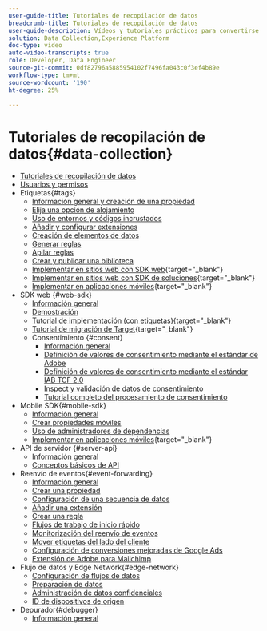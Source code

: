 ```yaml
---
user-guide-title: Tutoriales de recopilación de datos
breadcrumb-title: Tutoriales de recopilación de datos
user-guide-description: Vídeos y tutoriales prácticos para convertirse en un usuario experto en la recopilación de datos en Experience Platform.
solution: Data Collection,Experience Platform
doc-type: video
auto-video-transcripts: true
role: Developer, Data Engineer
source-git-commit: 0df82796a5885954102f7496fa043c0f3ef4b89e
workflow-type: tm+mt
source-wordcount: '190'
ht-degree: 25%

---
```



# Tutoriales de recopilación de datos{#data-collection}

+ [Tutoriales de recopilación de datos](overview.md)
+ [Usuarios y permisos](admin/users-and-permissions.md)
+ Etiquetas{#tags}
   + [Información general y creación de una propiedad](tags/create-a-property.md)
   + [Elija una opción de alojamiento](tags/choose-a-hosting-option.md)
   + [Uso de entornos y códigos incrustados](tags/use-environments-and-embed-codes.md)
   + [Añadir y configurar extensiones](tags/add-and-configure-extensions.md)
   + [Creación de elementos de datos](tags/create-data-elements.md)
   + [Generar reglas](tags/build-rules.md)
   + [Apilar reglas](tags/stack-rules.md)
   + [Crear y publicar una biblioteca](tags/build-and-publish-a-library.md)
   + [Implementar en sitios web con SDK web](https://experienceleague.adobe.com/docs/platform-learn/implement-web-sdk/overview.html?lang=es){target="_blank"}
   + [Implementar en sitios web con SDK de soluciones](https://experienceleague.adobe.com/docs/platform-learn/implement-in-websites/overview.html){target="_blank"}
   + [Implementar en aplicaciones móviles](https://experienceleague.adobe.com/docs/platform-learn/implement-mobile-sdk/overview.html?lang=es){target="_blank"}
+ SDK web {#web-sdk}
   + [Información general](web-sdk/overview.md)
   + [Demostración](web-sdk/demo.md)
   + [Tutorial de implementación (con etiquetas)](https://experienceleague.adobe.com/docs/platform-learn/implement-web-sdk/overview.html?lang=es){target="_blank"}
   + [Tutorial de migración de Target](https://experienceleague.adobe.com/docs/platform-learn/migrate-target-to-websdk/introduction.html){target="_blank"}
   + Consentimiento {#consent}
      + [Información general](web-sdk/consent/overview.md)
      + [Definición de valores de consentimiento mediante el estándar de Adobe](web-sdk/consent/set-consent-adobe.md)
      + [Definición de valores de consentimiento mediante el estándar IAB TCF 2.0](web-sdk/consent/set-consent-iab.md)
      + [Inspect y validación de datos de consentimiento](web-sdk/consent/inspect.md)
      + [Tutorial completo del procesamiento de consentimiento](web-sdk/consent/tutorial.md)
+ Mobile SDK{#mobile-sdk}
   + [Información general](mobile-sdk/overview.md)
   + [Crear propiedades móviles](mobile-sdk/create-mobile-properties.md)
   + [Uso de administradores de dependencias](mobile-sdk/use-dependency-managers.md)
   + [Implementar en aplicaciones móviles](https://experienceleague.adobe.com/docs/platform-learn/implement-mobile-sdk/overview.html?lang=es){target="_blank"}
+ API de servidor {#server-api}
   + [Información general](server-api/overview.md)
   + [Conceptos básicos de API](server-api/introduction.md)
+ Reenvío de eventos{#event-forwarding}
   + [Información general](event-forwarding/overview.md)
   + [Crear una propiedad](event-forwarding/create-a-property.md)
   + [Configuración de una secuencia de datos](event-forwarding/set-up-a-datastream.md)
   + [Añadir una extensión](event-forwarding/add-an-extension.md)
   + [Crear una regla](event-forwarding/create-a-rule.md)
   + [Flujos de trabajo de inicio rápido](event-forwarding/quick-start-workflows.md)
   + [Monitorización del reenvío de eventos](event-forwarding/monitor.md)
   + [Mover etiquetas del lado del cliente](event-forwarding/consider-moving-tags.md)
   + [Configuración de conversiones mejoradas de Google Ads](event-forwarding/set-up-google-ads-enhanced-conversions.md)
   + [Extensión de Adobe para Mailchimp](event-forwarding/adobe-extension-for-mailchimp.md)
+ Flujo de datos y Edge Network{#edge-network}
   + [Configuración de flujos de datos](edge/configure-datastreams.md)
   + [Preparación de datos](edge/data-prep.md)
   + [Administración de datos confidenciales](edge/manage-sensitive-data-in-datastreams.md)
   + [ID de dispositivos de origen](edge/generate-first-party-device-ids.md)
+ Depurador{#debugger}
   + [Información general](debugger/overview.md)
